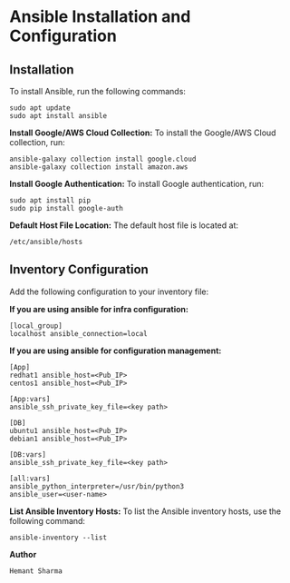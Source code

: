 # Ansible Installation and Configuration

## Installation

To install Ansible, run the following commands:
```
sudo apt update
sudo apt install ansible
```
**Install Google/AWS Cloud Collection:**
To install the Google/AWS Cloud collection, run:
```
ansible-galaxy collection install google.cloud
ansible-galaxy collection install amazon.aws
```
**Install Google Authentication:**
To install Google authentication, run:
```
sudo apt install pip
sudo pip install google-auth
```
**Default Host File Location:**
The default host file is located at:
```
/etc/ansible/hosts
```
## Inventory Configuration
Add the following configuration to your inventory file:

**If you are using ansible for infra configuration:**
```
[local_group]
localhost ansible_connection=local
```
**If you are using ansible for configuration management:**
```
[App]
redhat1 ansible_host=<Pub_IP>
centos1 ansible_host=<Pub_IP>

[App:vars]
ansible_ssh_private_key_file=<key path>

[DB]
ubuntu1 ansible_host=<Pub_IP>
debian1 ansible_host=<Pub_IP>

[DB:vars]
ansible_ssh_private_key_file=<key path>

[all:vars]
ansible_python_interpreter=/usr/bin/python3
ansible_user=<user-name>
```
**List Ansible Inventory Hosts:**
To list the Ansible inventory hosts, use the following command:
```
ansible-inventory --list
```

**Author**
```
Hemant Sharma
```
